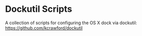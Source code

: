 # Dockutil Scripts

A collection of scripts for configuring the OS X dock via dockutil: https://github.com/kcrawford/dockutil
